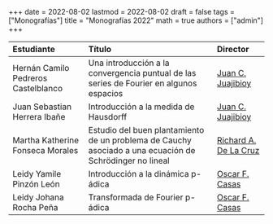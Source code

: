 +++
date      = 2022-08-02
lastmod   = 2022-08-02
draft     = false
tags      = ["Monografías"]
title     = "Monografías 2022"
math      = true
authors = ["admin"]
+++

Estudiante | Título | Director 
:--------- | :---------- | :----------
Hernán Camilo Pedreros Castelblanco | Una introducción a la convergencia puntual de las series de Fourier en algunos espacios | [Juan C. Juajibioy](https://matematicas.netlify.app/authors/juajibioy-j/)
Juan Sebastian Herrera Ibañe | Introducción a la medida de Hausdorff | [Juan C. Juajibioy](https://matematicas.netlify.app/authors/juajibioy-j/)
Martha Katherine Fonseca Morales | Estudio del buen plantamiento de un problema de Cauchy asociado a una ecuación de Schrödinger no lineal | [Richard A. De La Cruz](https://matematicas.netlify.app/authors/delacruz-r/)
Leidy Yamile Pinzón León | Introducción a la dinámica p-ádica | [Oscar F. Casas](https://matematicas.netlify.app/authors/casas-o/)
Leidy Johana Rocha Peña| Transformada de Fourier p-ádica| [Oscar F. Casas](https://matematicas.netlify.app/authors/casas-o/)




